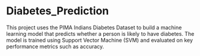 # Diabetes_Prediction
This project uses the PIMA Indians Diabetes Dataset to build a machine learning model that predicts whether a person is likely to have diabetes. The model is trained using Support Vector Machine (SVM) and evaluated on key performance metrics such as accuracy.
